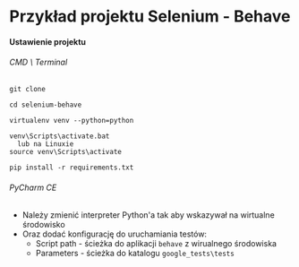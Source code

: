 # Przykład projektu Selenium - Behave

#### Ustawienie projektu

###### CMD \ Terminal

    git clone

    cd selenium-behave

    virtualenv venv --python=python

    venv\Scripts\activate.bat
      lub na Linuxie
    source venv\Scripts\activate

    pip install -r requirements.txt

###### PyCharm CE
* Należy zmienić interpreter Python'a tak aby wskazywał na wirtualne środowisko
* Oraz dodać konfigurację do uruchamiania testów:
  * Script path - ścieżka do aplikacji `behave` z wirualnego środowiska
  * Parameters - ścieżka do katalogu `google_tests\tests`
